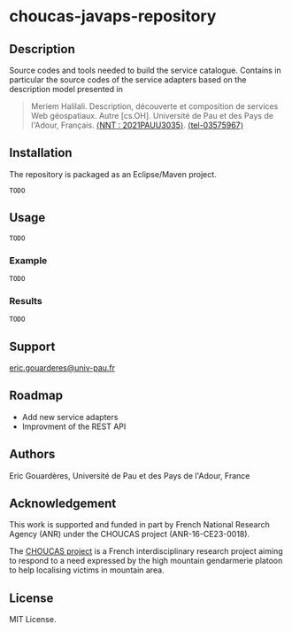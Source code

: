 # choucas-javaps-repository

## Description
Source codes and tools needed to build the service catalogue. Contains in particular the source codes of the service adapters based on the description model presented in 

> Meriem Halilali. Description, découverte et composition de services Web géospatiaux. Autre [cs.OH]. Université de Pau et des Pays de l'Adour, Français. [⟨NNT : 2021PAUU3035⟩](https://www.theses.fr/2021PAUU3035). [⟨tel-03575967⟩](https://tel.archives-ouvertes.fr/tel-03575967)

## Installation
The repository is packaged as an Eclipse/Maven project.

```
TODO
```

## Usage

```
TODO
```

### Example

```
TODO
```

### Results

```
TODO
```

## Support

eric.gouarderes@univ-pau.fr

## Roadmap
- Add new service adapters
- Improvment of the REST API

## Authors
Eric Gouardères, Université de Pau et des Pays de l'Adour, France

## Acknowledgement

This work is supported and funded in part by French National Research Agency (ANR) under the CHOUCAS project (ANR-16-CE23-0018). 

The [CHOUCAS project](http://choucas.ign.fr) is a French interdisciplinary research project aiming to respond to a need expressed by the high mountain gendarmerie platoon to help localising victims in mountain area.

## License
MIT License.

